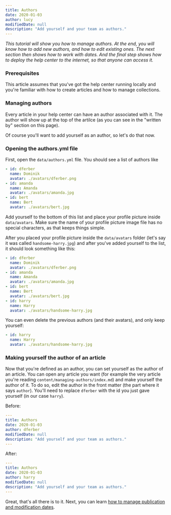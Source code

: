 ```yaml
---
title: Authors
date: 2020-01-03
author: lucy
modifiedDate: null
description: "Add yourself and your team as authors."
---
```


_This tutorial will show you how to manage authors. At the end, you will know how to add new authors, and how to edit existing ones. The next section then shows how to work with dates. And the final step shows how to deploy the help center to the internet, so that anyone can access it._

### Prerequisites

This article assumes that you've got the help center running locally and you're familiar with how to create articles and how to manage collections.

### Managing authors

Every article in your help center can have an author associated with it. The author will show up at the top of the artilce (as you can see in the "written by" section on this page).

Of course you'll want to add yourself as an author, so let's do that now.

### Opening the authors.yml file

First, open the `data/authors.yml` file. You should see a list of authors like

```yaml
- id: dferber
  name: Dominik
  avatar: ./avatars/dferber.png
- id: amanda
  name: Amanda
  avatar: ./avatars/amanda.jpg
- id: bert
  name: Bert
  avatar: ./avatars/bert.jpg
```

Add yourself to the bottom of this list and place your profile picture inside `data/avatars`. Make sure the name of your profile picture image file has no special characters, as that keeps things simple.

After you placed your profile picture inside the `data/avatars` folder (let's say it was called `handsome-harry.jpg`) and after you've added yourself to the list, it should look something like this:

```yaml
- id: dferber
  name: Dominik
  avatar: ./avatars/dferber.png
- id: amanda
  name: Amanda
  avatar: ./avatars/amanda.jpg
- id: bert
  name: Bert
  avatar: ./avatars/bert.jpg
- id: harry
  name: Harry
  avatar: ./avatars/handsome-harry.jpg
```

You can even delete the previous authors (and their avatars), and only keep yourself:

```yaml
- id: harry
  name: Harry
  avatar: ./avatars/handsome-harry.jpg
```

### Making yourself the author of an article

Now that you're defined as an author, you can set yourself as the author of an article. You can open any article you want (for example the very article you're reading `content/managing-authors/index.md`) and make yourself the author of it. To do so, edit the author in the front matter (the part where it says `author`). You'll need to replace `dferber` with the id you just gave yourself (in our case `harry`).

Before:

```yaml
---
title: Authors
date: 2020-01-03
author: dferber
modifiedDate: null
description: "Add yourself and your team as authors."
---

```

After:

```yaml
---
title: Authors
date: 2020-01-03
author: harry
modifiedDate: null
description: "Add yourself and your team as authors."
---

```

Great, that's all there is to it. Next, you can learn [how to manage publication and modification dates](/articles/managing-dates).
